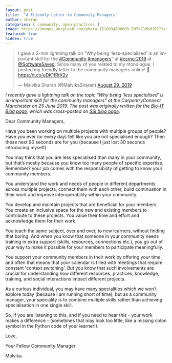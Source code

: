 ```yaml
---
layout: post
title:  "A Friendly Letter to Community Managers"
author: sharan
categories: [ community, open-practices ]
image: https://images.unsplash.com/photo-1510034696085-597d716bd162?ixlib=rb-1.2.1&ixid=MXwxMjA3fDB8MHxwaG90by1wYWdlfHx8fGVufDB8fHw%3D&auto=format&fit=crop&w=1650&q=80
featured: true
hidden: true
---
```


<blockquote class="twitter-tweet"><p lang="en" dir="ltr">I gave a 2-min lightning talk on &quot;Why being &#39;less-specialised&#39; is an important skill for the <a href="https://twitter.com/hashtag/Community?src=hash&amp;ref_src=twsrc%5Etfw">#Community</a> <a href="https://twitter.com/hashtag/managers?src=hash&amp;ref_src=twsrc%5Etfw">#managers</a>&quot; at <a href="https://twitter.com/hashtag/ccmcr2019?src=hash&amp;ref_src=twsrc%5Etfw">#ccmcr2019</a> at <a href="https://twitter.com/SoftwareSaved?ref_src=twsrc%5Etfw">@SoftwareSaved</a>. Since many of you related to my monologue, I posted my friendly letter to the community managers online! 💌<a href="https://t.co/uDK1fRtX2y">https://t.co/uDK1fRtX2y</a></p>&mdash; Malvika Sharan (@MalvikaSharan) <a href="https://twitter.com/MalvikaSharan/status/1167045046027337728?ref_src=twsrc%5Etfw">August 29, 2019</a></blockquote> <script async src="https://platform.twitter.com/widgets.js" charset="utf-8"></script>

*I recently gave a lightning talk on the topic “Why being ‘less specialised’ is an important skill for the community managers” at the CarpentryConnect Manchester on 25 June 2019. The post was originally written for the [Bio-IT Blog page](https://grp-bio-it.embl-community.io/blog/posts/2019-07-10-light_talk_ccmcr2019/), which was cross-posted on [SSI blog page](https://www.software.ac.uk/blog/2019-09-05-friendly-letter-community-managers).*

Dear Community Managers,

Have you been working on multiple projects with multiple groups of people? Have you ever (or every day) felt like you are not specialised enough? Then these next 90 seconds are for you (because I just lost 30 seconds introducing myself).

You may think that you are less specialised than many in your community, but that’s mostly because you know too many people of specific expertise. Remember? your job comes with the responsibility of getting to know your community members.

You understand the work and needs of people in different departments across multiple projects, connect them with each other, build continuation in their work and improve interoperability within your community.

You develop and maintain projects that are beneficial for your members. You create an inclusive space for the new and existing members to contribute to these projects. You value their time and effort and acknowledge them for their work.

You teach the same subject, over and over, to new learners, without finding that boring. And when you know that someone in your community needs training in extra support (skills, resources, connections etc.), you go out of your way to make it possible for your members to participate meaningfully.

You support your community members in their work by offering your time, and often that means that your calendar is filled with meetings that require constant 'context switching'. But you know that such involvements are crucial for understanding how different resources, practices, knowledge, training, and social interactions impact different projects.

As a curious individual, you may have many specialities which we won’t explore today (because I am running short of time), but as a community manager, your speciality is to combine multiple skills rather than achieving specialisation in one single skill.

So, if you are listening to this, and if you need to hear this - your work makes a difference - (sometimes that may look too little, like a missing colon symbol in the Python code of your learner!).

Love,

Your Fellow Community Manager

Malvika
